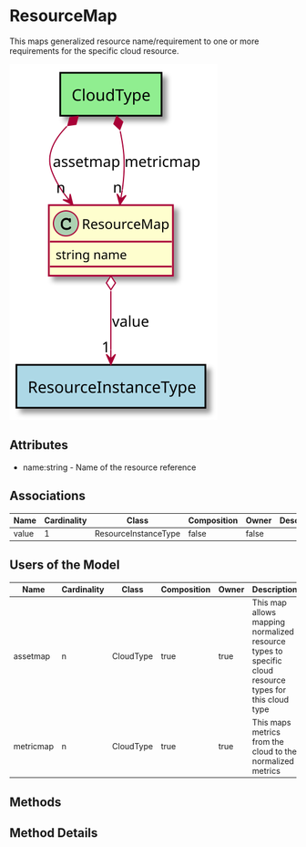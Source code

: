 # ResourceMap

This maps generalized resource name/requirement to one or more requirements for the specific cloud resource.

![Logical Diagram](./logical.svg)

## Attributes

* name:string - Name of the resource reference


## Associations

| Name | Cardinality | Class | Composition | Owner | Description |
| --- | --- | --- | --- | --- | --- |
| value | 1 | ResourceInstanceType | false | false |  |


## Users of the Model

| Name | Cardinality | Class | Composition | Owner | Description |
| --- | --- | --- | --- | --- | --- |
| assetmap | n | CloudType | true | true | This map allows mapping normalized resource types to specific cloud resource types for this cloud type |
| metricmap | n | CloudType | true | true | This maps metrics from the cloud to the normalized metrics |





## Methods


<h2>Method Details</h2>
    

